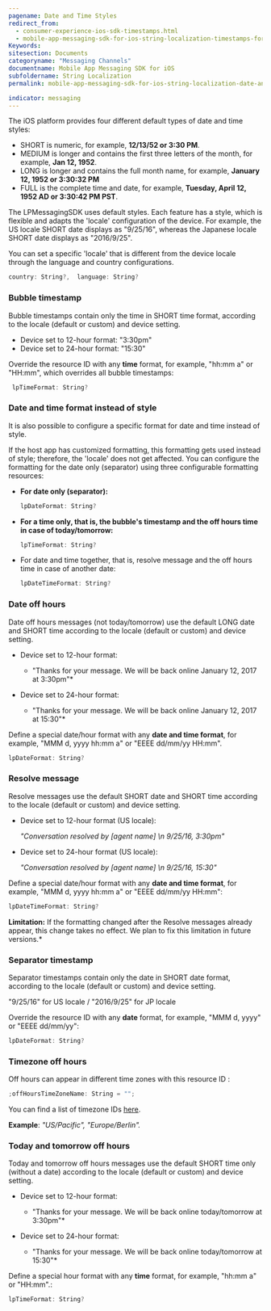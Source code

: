 ```yaml
---
pagename: Date and Time Styles
redirect_from:
  - consumer-experience-ios-sdk-timestamps.html
  - mobile-app-messaging-sdk-for-ios-string-localization-timestamps-formatting.html
Keywords:
sitesection: Documents
categoryname: "Messaging Channels"
documentname: Mobile App Messaging SDK for iOS
subfoldername: String Localization
permalink: mobile-app-messaging-sdk-for-ios-string-localization-date-and-time-styles.html

indicator: messaging
---
```



The iOS platform provides four different default types of date and time styles:

- SHORT is numeric, for example, **12/13/52 or 3:30 PM**.
- MEDIUM is longer and contains the first three letters of the month, for example, **Jan 12, 1952**.
- LONG is longer and contains the full month name, for example, **January 12, 1952 or 3:30:32 PM**
- FULL is the complete time and date, for example, **Tuesday, April 12, 1952 AD or 3:30:42 PM PST**.

The LPMessagingSDK uses default styles. Each feature has a style, which is flexible and adapts the 'locale' configuration of the device. For example, the US locale SHORT date displays as "9/25/16", whereas the Japanese locale SHORT date displays as "2016/9/25".

You can set a specific 'locale' that is different from the device locale through the language and country configurations. 

```swift
country: String?,  language: String?
```


### Bubble timestamp

Bubble timestamps contain only the time in SHORT time format, according to the locale (default or custom) and device setting.

- Device set to 12-hour format: "3:30pm"
- Device set to 24-hour format: "15:30"

Override the resource ID with any **time** format, for example, "hh:mm a" or "HH:mm", which overrides all bubble timestamps:

```swift
 lpTimeFormat: String? 
```


### Date and time format instead of style

It is also possible to configure a specific format for date and time instead of style.

If the host app has customized formatting, this formatting gets used instead of style; therefore, the 'locale' does not get affected.  You can configure the  formatting  for the date only (separator) using three configurable formatting resources:

* **For date only (separator):**

   ```swift
   lpDateFormat: String?
   ```

* **For a time only, that is, the bubble's timestamp and the off hours time in case of today/tomorrow:**

   ```swift
   lpTimeFormat: String?
   ```

* For date and time together, that is, resolve message and the off hours time in case of another date:

   ```swift
   lpDateTimeFormat: String?
   ```


### Date off hours

Date off hours messages (not today/tomorrow) use the default LONG date and SHORT time according to the locale (default or custom) and device setting.

- Device set to 12-hour format:
  
   * "Thanks for your message. We will be back online January 12, 2017 at 3:30pm"*

- Device set to 24-hour format:
  
   * "Thanks for your message. We will be back online January 12, 2017 at 15:30"*

Define a special date/hour format with any **date and time format**, for example, "MMM d, yyyy hh:mm a" or "EEEE dd/mm/yy HH:mm".

```swift
lpDateFormat: String?
```


### Resolve message

Resolve messages use the default SHORT date and SHORT time according to the locale (default or custom) and device setting.

- Device set to 12-hour format (US locale):

  *"Conversation resolved by [agent name] \n 9/25/16, 3:30pm"*

- Device set to 24-hour format (US locale):
  
  *"Conversation resolved by [agent name] \n 9/25/16, 15:30"*

Define a special date/hour format with any **date and time format**, for example, "MMM d, yyyy hh:mm a" or "EEEE dd/mm/yy HH:mm":

```swift
lpDateTimeFormat: String?
```

**Limitation:** If the formatting changed after the Resolve messages already appear, this change takes no effect. We plan to fix this limitation in future versions.*


### Separator timestamp

Separator timestamps contain only the date in SHORT date format, according to the locale (default or custom) and device setting.

"9/25/16" for US locale / "2016/9/25" for JP locale

Override the resource ID with any **date** format, for example, "MMM d, yyyy" or "EEEE dd/mm/yy":

```swift
lpDateFormat: String?
```



### Timezone off hours

Off hours can appear in different time zones with this resource ID :

```swift
;offHoursTimeZoneName: String = "";
```

You can find a list of timezone IDs [here](https://helpspot.readdle.com/calendars/index.php?pg=kb.page&id=588).

**Example**: _"US/Pacific", "Europe/Berlin"._



### Today and tomorrow off hours

Today and tomorrow off hours messages use the default SHORT time only (without a date) according to the locale (default or custom) and device setting.

- Device set to 12-hour format:
  
   * "Thanks for your message. We will be back online today/tomorrow at 3:30pm"*

- Device set to 24-hour format:
  
   * "Thanks for your message. We will be back online today/tomorrow at 15:30"*

Define a special hour format with any **time** format, for example, "hh:mm a" or "HH:mm".:

```swift
lpTimeFormat: String?
```

